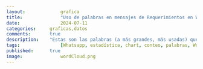 ```yaml
---
layout: 			grafica
title:  			"Uso de palabras en mensajes de Requerimientos en WhatsApp"
date:   			2024-07-11
categories: 	graficas,datos
comments: 		true
description: 	"Estas son las palabras (a más grandes, más usadas) que representan los mensajes de requerimiento en más de 0 grupos de WhatsApp"
tags: 				[Whatsapp, estadística, chart, conteo, palabras, WordCloud, Requerimieno, casa, norte, alquiler, anillo]
published: 		true
image: 				wordCloud.png
---
```




  <canvas id="wordCloudChart"></canvas>

  <script>
    // Datos JSON
    var data = [
    				{
						  "count": 490,
						  "word": "casa"
						},
						{
						  "count": 421,
						  "word": "norte"
						},
						{
						  "count": 408,
						  "word": "alquiler"
						},
						{
						  "count": 402,
						  "word": "anillo"
						},
						{
						  "count": 393,
						  "word": "dormitorios"
						},
						{
						  "count": 257,
						  "word": "venta"
						},
						{
						  "count": 243,
						  "word": "condominio"
						},
						{
						  "count": 241,
						  "word": "departamento"
						},
						{
						  "count": 220,
						  "word": "equipetrol"
						},
						{
						  "count": 211,
						  "word": "ppto"
						},
						{
						  "count": 193,
						  "word": "compra"
						},
						{
						  "count": 169,
						  "word": "terreno"
						},
						{
						  "count": 139,
						  "word": "dentro"
						},
						{
						  "count": 126,
						  "word": "amoblado"
						},
						{
						  "count": 113,
						  "word": "anticretico"
						},
						{
						  "count": 95,
						  "word": "urubo"
						},
						{
						  "count": 89,
						  "word": "monoambiente"
						},
						{
						  "count": 85,
						  "word": "4to"
						},
						{
						  "count": 84,
						  "word": "dormitorio"
						},
						{
						  "count": 82,
						  "word": "contado"
						},
						{
						  "count": 81,
						  "word": "fuera"
						},
						{
						  "count": 81,
						  "word": "dpto"
						},
						{
						  "count": 81,
						  "word": "acorde"
						},
						{
						  "count": 80,
						  "word": "alemana"
						},
						{
						  "count": 79,
						  "word": "garaje"
						},
						{
						  "count": 78,
						  "word": "5to"
						},
						{
						  "count": 78,
						  "word": "urgente"
						},
						{
						  "count": 76,
						  "word": "beni"
						},
						{
						  "count": 76,
						  "word": "habitaciones"
						},
						{
						  "count": 74,
						  "word": "parqueo"
						},
						{
						  "count": 72,
						  "word": "superficie"
						},
						{
						  "count": 71,
						  "word": "pago"
						},
						{
						  "count": 67,
						  "word": "requiero"
						},
						{
						  "count": 66,
						  "word": "avenida"
						},
						{
						  "count": 66,
						  "word": "cerca"
						},
						{
						  "count": 65,
						  "word": "sur"
						},
						{
						  "count": 65,
						  "word": "inmediata"
						},
						{
						  "count": 63,
						  "word": "banzer"
						},
						{
						  "count": 62,
						  "word": "8vo"
						},
						{
						  "count": 61,
						  "word": "oeste"
						},
						{
						  "count": 59,
						  "word": "solo"
						},
						{
						  "count": 55,
						  "word": "este"
						},
						{
						  "count": 53,
						  "word": "7mo"
						},
						{
						  "count": 52,
						  "word": "tenga"
						},
						{
						  "count": 51,
						  "word": "preferencia"
						},
						{
						  "count": 51,
						  "word": "tipo"
						},
						{
						  "count": 50,
						  "word": "6to"
						},
						{
						  "count": 49,
						  "word": "máximo"
						},
						{
						  "count": 43,
						  "word": "depto"
						},
						{
						  "count": 42,
						  "word": "cualquier"
						},
						{
						  "count": 42,
						  "word": "radial"
						},
						{
						  "count": 41,
						  "word": "max"
						},
						{
						  "count": 40,
						  "word": "coronado"
						},
						{
						  "count": 39,
						  "word": "roca"
						},
						{
						  "count": 39,
						  "word": "toma"
						},
						{
						  "count": 37,
						  "word": "comercial"
						},
						{
						  "count": 36,
						  "word": "anticrÉtico"
						},
						{
						  "count": 36,
						  "word": "mínimo"
						},
						{
						  "count": 36,
						  "word": "dólares"
						},
						{
						  "count": 35,
						  "word": "usd"
						},
						{
						  "count": 34,
						  "word": "oficial"
						},
						{
						  "count": 33,
						  "word": "adelante"
						},
						{
						  "count": 32,
						  "word": "amoblar"
						},
						{
						  "count": 32,
						  "word": "doble"
						},
						{
						  "count": 32,
						  "word": "piscina"
						},
						{
						  "count": 31,
						  "word": "agente"
						},
						{
						  "count": 31,
						  "word": "dorm"
						},
						{
						  "count": 31,
						  "word": "presup"
						},
						{
						  "count": 30,
						  "word": "cambio"
						},
						{
						  "count": 30,
						  "word": "busch"
						},
						{
						  "count": 29,
						  "word": "estrenar"
						},
						{
						  "count": 29,
						  "word": "cocina"
						},
						{
						  "count": 29,
						  "word": "local"
						},
						{
						  "count": 28,
						  "word": "amoblada"
						},
						{
						  "count": 28,
						  "word": "nueva"
						},
						{
						  "count": 27,
						  "word": "muebles"
						},
						{
						  "count": 27,
						  "word": "contacto"
						},
						{
						  "count": 26,
						  "word": "canal"
						},
						{
						  "count": 26,
						  "word": "puede"
						},
						{
						  "count": 26,
						  "word": "3er"
						},
						{
						  "count": 26,
						  "word": "maximo"
						},
						{
						  "count": 26,
						  "word": "zonas"
						},
						{
						  "count": 26,
						  "word": "ser"
						},
						{
						  "count": 25,
						  "word": "moderna"
						},
						{
						  "count": 25,
						  "word": "mutualista"
						},
						{
						  "count": 25,
						  "word": "udabol"
						},
						{
						  "count": 25,
						  "word": "galpon"
						},
						{
						  "count": 25,
						  "word": "mil"
						},
						{
						  "count": 25,
						  "word": "amplio"
						},
						{
						  "count": 25,
						  "word": "suite"
						},
						{
						  "count": 24,
						  "word": "sociales"
						},
						{
						  "count": 24,
						  "word": "patio"
						},
						{
						  "count": 24,
						  "word": "info"
						},
						{
						  "count": 24,
						  "word": "precio"
						},
						{
						  "count": 24,
						  "word": "ideal"
						},
						{
						  "count": 23,
						  "word": "urbari"
						},
						{
						  "count": 23,
						  "word": "frente"
						},
						{
						  "count": 23,
						  "word": "abierto"
						},
						{
						  "count": 22,
						  "word": "dependencias"
						},
						{
						  "count": 22,
						  "word": "minimo"
						},
						{
						  "count": 22,
						  "word": "independiente"
						},
						{
						  "count": 22,
						  "word": "dumont"
						},
						{
						  "count": 22,
						  "word": "sirve"
						},
						{
						  "count": 22,
						  "word": "mejor"
						},
						{
						  "count": 21,
						  "word": "remanso"
						},
						{
						  "count": 21,
						  "word": "cotoca"
						},
						{
						  "count": 21,
						  "word": "palmas"
						},
						{
						  "count": 21,
						  "word": "vivienda"
						},
						{
						  "count": 21,
						  "word": "guardia"
						},
						{
						  "count": 21,
						  "word": "urubó"
						},
						{
						  "count": 20,
						  "word": "santos"
						},
						{
						  "count": 20,
						  "word": "inmobiliaria"
						},
						{
						  "count": 20,
						  "word": "ver"
						},
						{
						  "count": 20,
						  "word": "nuevo"
						},
						{
						  "count": 19,
						  "word": "antigua"
						},
						{
						  "count": 19,
						  "word": "rudolf"
						},
						{
						  "count": 19,
						  "word": "planta"
						},
						{
						  "count": 19,
						  "word": "knijnenburg"
						},
						{
						  "count": 19,
						  "word": "san"
						},
						{
						  "count": 19,
						  "word": "hoy"
						},
						{
						  "count": 19,
						  "word": "isuto"
						},
						{
						  "count": 19,
						  "word": "baño"
						},
						{
						  "count": 19,
						  "word": "buen"
						},
						{
						  "count": 19,
						  "word": "oficina"
						},
						{
						  "count": 19,
						  "word": "sirari"
						},
						{
						  "count": 18,
						  "word": "cerrado"
						},
						{
						  "count": 18,
						  "word": "mas"
						},
						{
						  "count": 18,
						  "word": "tiene"
						},
						{
						  "count": 18,
						  "word": "vía"
						},
						{
						  "count": 18,
						  "word": "vehículos"
						},
						{
						  "count": 17,
						  "word": "características"
						},
						{
						  "count": 17,
						  "word": "9no"
						},
						{
						  "count": 17,
						  "word": "enviar"
						},
						{
						  "count": 17,
						  "word": "detalle"
						},
						{
						  "count": 17,
						  "word": "2do"
						},
						{
						  "count": 17,
						  "word": "santa"
						},
						{
						  "count": 17,
						  "word": "baños"
						},
						{
						  "count": 17,
						  "word": "calle"
						},
						{
						  "count": 17,
						  "word": "dos"
						},
						{
						  "count": 16,
						  "word": "demás"
						},
						{
						  "count": 16,
						  "word": "empresa"
						},
						{
						  "count": 16,
						  "word": "estado"
						},
						{
						  "count": 16,
						  "word": "lujo"
						},
						{
						  "count": 16,
						  "word": "construcción"
						},
						{
						  "count": 15,
						  "word": "busco"
						},
						{
						  "count": 15,
						  "word": "indistinta"
						},
						{
						  "count": 15,
						  "word": "molina"
						},
						{
						  "count": 15,
						  "word": "propietario"
						},
						{
						  "count": 14,
						  "word": "ambientes"
						},
						{
						  "count": 14,
						  "word": "paragua"
						},
						{
						  "count": 14,
						  "word": "pirai"
						},
						{
						  "count": 14,
						  "word": "rojas"
						},
						{
						  "count": 14,
						  "word": "ref"
						},
						{
						  "count": 14,
						  "word": "lote"
						},
						{
						  "count": 14,
						  "word": "edificio"
						},
						{
						  "count": 14,
						  "word": "bush"
						},
						{
						  "count": 14,
						  "word": "oficinas"
						},
						{
						  "count": 14,
						  "word": "servicio"
						},
						{
						  "count": 13,
						  "word": "marco"
						},
						{
						  "count": 13,
						  "word": "bancario"
						},
						{
						  "count": 13,
						  "word": "menos"
						},
						{
						  "count": 13,
						  "word": "expensas"
						},
						{
						  "count": 13,
						  "word": "pedro"
						},
						{
						  "count": 13,
						  "word": "entrega"
						},
						{
						  "count": 13,
						  "word": "colina"
						},
						{
						  "count": 13,
						  "word": "utepsa"
						},
						{
						  "count": 12,
						  "word": "preventa"
						},
						{
						  "count": 12,
						  "word": "cruz"
						},
						{
						  "count": 12,
						  "word": "c21"
						},
						{
						  "count": 12,
						  "word": "remax"
						},
						{
						  "count": 12,
						  "word": "mercado"
						},
						{
						  "count": 12,
						  "word": "villa"
						},
						{
						  "count": 12,
						  "word": "principal"
						},
						{
						  "count": 12,
						  "word": "preferentemente"
						},
						{
						  "count": 12,
						  "word": "sala"
						},
						{
						  "count": 12,
						  "word": "Áreas"
						},
						{
						  "count": 12,
						  "word": "carretera"
						},
						{
						  "count": 12,
						  "word": "sólo"
						},
						{
						  "count": 12,
						  "word": "galpón"
						},
						{
						  "count": 12,
						  "word": "libre"
						},
						{
						  "count": 11,
						  "word": "jhonny"
						},
						{
						  "count": 11,
						  "word": "ubicación"
						},
						{
						  "count": 11,
						  "word": "sky"
						},
						{
						  "count": 11,
						  "word": "aprox"
						},
						{
						  "count": 11,
						  "word": "anticrético"
						},
						{
						  "count": 11,
						  "word": "alrededores"
						},
						{
						  "count": 11,
						  "word": "julio"
						},
						{
						  "count": 11,
						  "word": "negocio"
						},
						{
						  "count": 11,
						  "word": "barrio"
						},
						{
						  "count": 11,
						  "word": "esquina"
						},
						{
						  "count": 11,
						  "word": "sevillas"
						},
						{
						  "count": 11,
						  "word": "gravamen"
						},
						{
						  "count": 11,
						  "word": "inf"
						},
						{
						  "count": 11,
						  "word": "operaciÓn"
						},
						{
						  "count": 11,
						  "word": "crédito"
						},
						{
						  "count": 11,
						  "word": "cliente"
						},
						{
						  "count": 11,
						  "word": "hacer"
						},
						{
						  "count": 11,
						  "word": "baja"
						},
						{
						  "count": 11,
						  "word": "thoalina"
						},
						{
						  "count": 11,
						  "word": "jardín"
						},
						{
						  "count": 10,
						  "word": "favor"
						},
						{
						  "count": 10,
						  "word": "equipado"
						},
						{
						  "count": 10,
						  "word": "propiedad"
						},
						{
						  "count": 10,
						  "word": "asesora"
						},
						{
						  "count": 10,
						  "word": "parque"
						},
						{
						  "count": 10,
						  "word": "virgen"
						},
						{
						  "count": 10,
						  "word": "amplia"
						},
						{
						  "count": 10,
						  "word": "bellored"
						},
						{
						  "count": 10,
						  "word": "mañana"
						},
						{
						  "count": 10,
						  "word": "trato"
						},
						{
						  "count": 10,
						  "word": "plantas"
						},
						{
						  "count": 10,
						  "word": "salle"
						},
						{
						  "count": 10,
						  "word": "balcón"
						}];

    // Convertir los datos JSON a la estructura requerida
    var labels = data.map(item => item.word);
    var values = data.map(item => item.count);

    // Función de normalización lineal para escalar los valores
    function normalize(values, newMin, newMax) {
      var min = Math.min(...values);
      var max = Math.max(...values);
      return values.map(value => ((value - min) * (newMax - newMin)) / (max - min) + newMin);
    }

    // Escalar los valores para que estén entre 9 y 90
    var sizes = normalize(values, 10, 150);
    //var sizes = values;

    // Configuración del gráfico
    const config = {
      type: 'wordCloud',
      data: {
        labels: labels,
        datasets: [
          {
            label: 'Importancia',
            data: sizes,
            backgroundColor: '#007bff' // Color de las palabras
          },
        ],
      },
      options: {
        plugins: {
          legend: {
            display: false // Ocultar leyenda
          }
        },
        maintainAspectRatio: false, // No mantener la relación de aspecto
        responsive: true // Hacer que el gráfico sea responsive
      }
    };

    // Crear la instancia del gráfico de nube de palabras
    var ctx = document.getElementById('wordCloudChart').getContext('2d');
    new Chart(ctx, config);
  </script>

  
